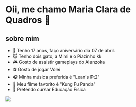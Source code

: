 # Oii, me chamo Maria Clara de Quadros 🌺 


## sobre mim

- 🔭 Tenho 17 anos, faço aniversário dia 07 de abril.
- 😺 Tenho dois gato, a Mimi e o Piazinho kk
- 🎮 Gosto de assistir gameplays do Alanzoka
- ⚽ Gosto de jogar Võlei 
- 🎧 Minha música preferida é "Lean's Pt2"
- 🎥 Meu filme favorito é "Kung Fu Panda"
- 💪 Pretendo cursar Educação Física

![](https://i.gifer.com/origin/1c/1c29154636f73295ad5fe84068c7a180.gif)
